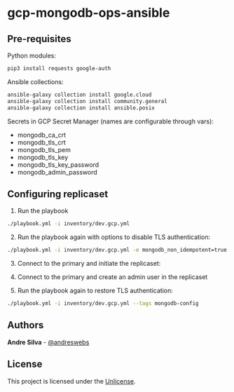 # gcp-mongodb-ops-ansible

## Pre-requisites

Python modules:

```sh
pip3 install requests google-auth
```

Ansible collections:

```sh
ansible-galaxy collection install google.cloud
ansible-galaxy collection install community.general
ansible-galaxy collection install ansible.posix
```

Secrets in GCP Secret Manager (names are configurable through vars):

- mongodb_ca_crt
- mongodb_tls_crt
- mongodb_tls_pem
- mongodb_tls_key
- mongodb_tls_key_password
- mongodb_admin_password

## Configuring replicaset

1. Run the playbook

```sh
./playbook.yml -i inventory/dev.gcp.yml
```

2. Run the playbook again with options to disable TLS authentication:

```sh
./playbook.yml -i inventory/dev.gcp.yml -e mongodb_non_idempotent=true -e mongodb_set_no_auth=true --tags mongodb-set-no-auth
```

3. Connect to the primary and initiate the replicaset:

4. Connect to the primary and create an admin user in the replicaset

5. Run the playbook again to restore TLS authentication:

```sh
./playbook.yml -i inventory/dev.gcp.yml --tags mongodb-config
```

## Authors

**Andre Silva** - [@andreswebs](https://github.com/andreswebs)

## License

This project is licensed under the [Unlicense](UNLICENSE.md).
